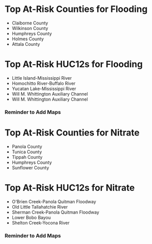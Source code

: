 # Top At-Risk Counties for Flooding
  - Claiborne County
  - Wilkinson County
  - Humphreys County
  - Holmes County
  - Attala County

# Top At-Risk HUC12s for Flooding
  - Little Island-Mississippi River
  - Homochitto River-Buffalo River
  - Yucatan Lake-Mississippi River
  - Will M. Whittington Auxiliary Channel
  - Will M. Whittington Auxiliary Channel

### Reminder to Add Maps

# Top At-Risk Counties for Nitrate
  - Panola County
  - Tunica County
  - Tippah County
  - Humphreys County
  - Sunflower County

# Top At-Risk HUC12s for Nitrate
  - O'Brien Creek-Panola Quitman Floodway
  - Old Little Tallahatchie River
  - Sherman Creek-Panola Quitman Floodway
  - Lower Bobo Bayou
  - Shelton Creek-Yocona River

### Reminder to Add Maps
